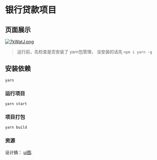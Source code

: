 # 银行贷款项目

## 页面展示
[![7kWatJ.png](https://s4.ax1x.com/2022/01/09/7kWatJ.png)](https://imgtu.com/i/7kWatJ)

> 运行前，先检查是否安装了 yarn包管理， 没安装的话先 `npm i yarn -g`
## 安装依赖
```
yarn
```

### 运行项目
```
yarn start
```

### 项目打包
```
yarn build
```


### 资源
设计搞： [ui图](https://codesign.qq.com/s/2bzpZvJ4qXZkAaV).


